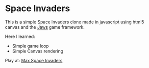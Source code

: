 # Space Invaders

This is a simple Space Invaders clone made in javascript using html5 canvas and the [Jaws](http://jawsjs.com/) game framework.

Here I learned: 

- Simple game loop
- Simple Canvas rendering

Play at: [Max Space Invaders](http://diogok.net/spaceinvaders)

